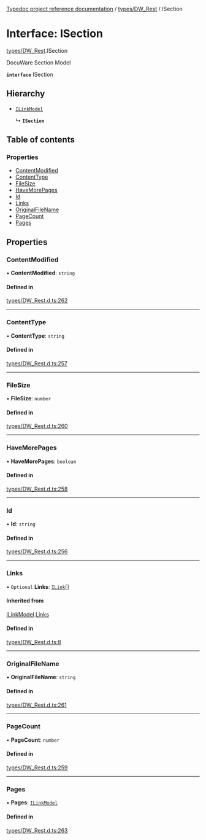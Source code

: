 [Typedoc project reference documentation](../README.md) / [types/DW_Rest](../modules/types_dw_rest.md) / ISection

# Interface: ISection

[types/DW_Rest](../modules/types_dw_rest.md).ISection

DocuWare Section Model

**`interface`** ISection

## Hierarchy

- [`ILinkModel`](types_dw_rest.ilinkmodel.md)

  ↳ **`ISection`**

## Table of contents

### Properties

- [ContentModified](types_dw_rest.isection.md#contentmodified)
- [ContentType](types_dw_rest.isection.md#contenttype)
- [FileSize](types_dw_rest.isection.md#filesize)
- [HaveMorePages](types_dw_rest.isection.md#havemorepages)
- [Id](types_dw_rest.isection.md#id)
- [Links](types_dw_rest.isection.md#links)
- [OriginalFileName](types_dw_rest.isection.md#originalfilename)
- [PageCount](types_dw_rest.isection.md#pagecount)
- [Pages](types_dw_rest.isection.md#pages)

## Properties

### ContentModified

• **ContentModified**: `string`

#### Defined in

[types/DW_Rest.d.ts:262](https://github.com/DocuWare/REST-Sample-TS/blob/828b3d4/src/types/DW_Rest.d.ts#L262)

___

### ContentType

• **ContentType**: `string`

#### Defined in

[types/DW_Rest.d.ts:257](https://github.com/DocuWare/REST-Sample-TS/blob/828b3d4/src/types/DW_Rest.d.ts#L257)

___

### FileSize

• **FileSize**: `number`

#### Defined in

[types/DW_Rest.d.ts:260](https://github.com/DocuWare/REST-Sample-TS/blob/828b3d4/src/types/DW_Rest.d.ts#L260)

___

### HaveMorePages

• **HaveMorePages**: `boolean`

#### Defined in

[types/DW_Rest.d.ts:258](https://github.com/DocuWare/REST-Sample-TS/blob/828b3d4/src/types/DW_Rest.d.ts#L258)

___

### Id

• **Id**: `string`

#### Defined in

[types/DW_Rest.d.ts:256](https://github.com/DocuWare/REST-Sample-TS/blob/828b3d4/src/types/DW_Rest.d.ts#L256)

___

### Links

• `Optional` **Links**: [`ILink`](types_dw_rest.ilink.md)[]

#### Inherited from

[ILinkModel](types_dw_rest.ilinkmodel.md).[Links](types_dw_rest.ilinkmodel.md#links)

#### Defined in

[types/DW_Rest.d.ts:8](https://github.com/DocuWare/REST-Sample-TS/blob/828b3d4/src/types/DW_Rest.d.ts#L8)

___

### OriginalFileName

• **OriginalFileName**: `string`

#### Defined in

[types/DW_Rest.d.ts:261](https://github.com/DocuWare/REST-Sample-TS/blob/828b3d4/src/types/DW_Rest.d.ts#L261)

___

### PageCount

• **PageCount**: `number`

#### Defined in

[types/DW_Rest.d.ts:259](https://github.com/DocuWare/REST-Sample-TS/blob/828b3d4/src/types/DW_Rest.d.ts#L259)

___

### Pages

• **Pages**: [`ILinkModel`](types_dw_rest.ilinkmodel.md)

#### Defined in

[types/DW_Rest.d.ts:263](https://github.com/DocuWare/REST-Sample-TS/blob/828b3d4/src/types/DW_Rest.d.ts#L263)
